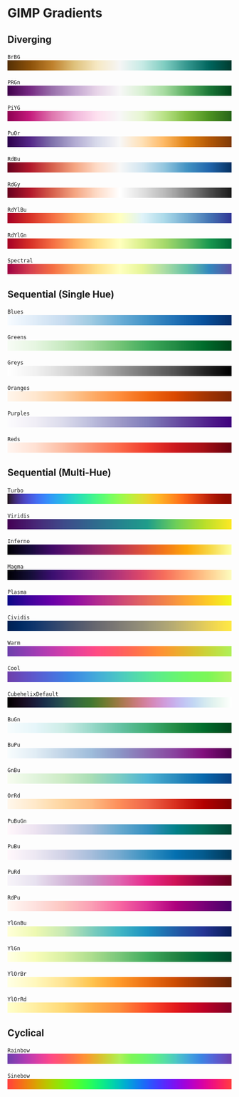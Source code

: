 # GIMP Gradients

## Diverging

`BrBG`
![img](images/BrBG.png)

`PRGn`
![img](images/PRGn.png)

`PiYG`
![img](images/PiYG.png)

`PuOr`
![img](images/PuOr.png)

`RdBu`
![img](images/RdBu.png)

`RdGy`
![img](images/RdGy.png)

`RdYlBu`
![img](images/RdYlBu.png)

`RdYlGn`
![img](images/RdYlGn.png)

`Spectral`
![img](images/Spectral.png)

## Sequential (Single Hue)

`Blues`
![img](images/Blues.png)

`Greens`
![img](images/Greens.png)

`Greys`
![img](images/Greys.png)

`Oranges`
![img](images/Oranges.png)

`Purples`
![img](images/Purples.png)

`Reds`
![img](images/Reds.png)

## Sequential (Multi-Hue)

`Turbo`
![img](images/Turbo.png)

`Viridis`
![img](images/Viridis.png)

`Inferno`
![img](images/Inferno.png)

`Magma`
![img](images/Magma.png)

`Plasma`
![img](images/Plasma.png)

`Cividis`
![img](images/Cividis.png)

`Warm`
![img](images/Warm.png)

`Cool`
![img](images/Cool.png)

`CubehelixDefault`
![img](images/CubehelixDefault.png)

`BuGn`
![img](images/BuGn.png)

`BuPu`
![img](images/BuPu.png)

`GnBu`
![img](images/GnBu.png)

`OrRd`
![img](images/OrRd.png)

`PuBuGn`
![img](images/PuBuGn.png)

`PuBu`
![img](images/PuBu.png)

`PuRd`
![img](images/PuRd.png)

`RdPu`
![img](images/RdPu.png)

`YlGnBu`
![img](images/YlGnBu.png)

`YlGn`
![img](images/YlGn.png)

`YlOrBr`
![img](images/YlOrBr.png)

`YlOrRd`
![img](images/YlOrRd.png)

## Cyclical

`Rainbow`
![img](images/Rainbow.png)

`Sinebow`
![img](images/Sinebow.png)

